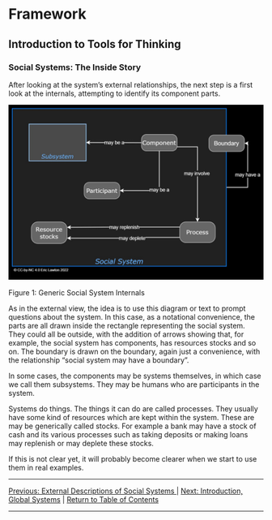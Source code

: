 # Framework

## Introduction to Tools for Thinking

### Social Systems: The Inside Story

After looking at the system’s external relationships, the next step is a first look at the internals, attempting to identify its component parts.

<img src="/assets/images/Generic Social System Internals.jpg" alt="Diagram of some internal parts of systems, fully described in the text" class=diagram />

Figure 1: Generic Social System Internals

As in the external view, the idea is to use this diagram or text to prompt questions about the system. In this case, as a notational convenience, the parts are all drawn inside the rectangle representing the social system. They could all be outside, with the addition of arrows showing that, for example, the social system has components, has resources stocks and so on. The boundary is drawn on the boundary, again just a convenience, with the relationship “social system may have a boundary”.

In some cases, the components may be systems themselves, in which case we call them subsystems. They may be humans who are participants in the system.

Systems do things. The things it can do are called processes. They usually have some kind of resources which are kept within the system. These are may be generically called stocks. For example a bank may have a stock of cash and its various processes such as taking deposits or making loans may replenish or may deplete these stocks.

If this is not clear yet, it will probably become clearer when we start to use them in real examples.

***
[Previous: External Descriptions of Social Systems ](systemcontext) | [Next: Introduction, Global Systems](globalsystems) | [Return to Table of Contents](../../../../index)

***
